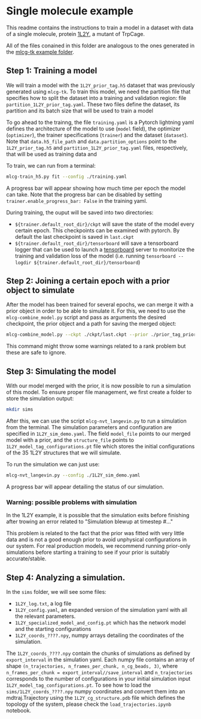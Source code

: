 # Single molecule example

This readme contains the instructions to train a model in a dataset with data of a single molecule, protein [1L2Y](https://www.rcsb.org/structure/1L2Y), a mutant of TrpCage.

All of the files conained in this folder are analogous to the ones generated in the [mlcg-tk example folder](https://github.com/ClementiGroup/mlcg-tk/tree/main/examples).

## Step 1: Training a model

We will train a model with the `1L2Y_prior_tag.h5` dataset that was previously generated using `mlcg-tk`. To train this model, we need the partition file that specifies how to split the dataset into a training and validation region: file `partition_1L2Y_prior_tag.yaml`. These two files define the dataset, its partition and its batch size that will be used to train a model

To go ahead to the trainng, the file `training.yaml` is a Pytorch lightning yaml defines the architecture of the model to use (`model` field), the optimizer (`optimizer`), the trainer specifications (`trainer`) and the dataset (`dataset`). Note that `data.h5_file_path` and `data.partition_options` point to the `1L2Y_prior_tag.h5` and `partition_1L2Y_prior_tag.yaml` files, respectively, that will be used as training data and 

To train, we can run from a terminal:

```bash
mlcg-train_h5.py fit --config ./training.yaml
```

A progress bar will appear showing how much time per epoch the model can take. Note that the progress bar can be disabled by setting `trainer.enable_progress_bar: False` in the training yaml.

During training, the ouput will be saved into two directories: 
- `${trainer.default_root_dir}/ckpt` will save the state of the model every certain epoch. This checkpoints can be examined with pytorch. By default the last checkpoint is saved in `last.ckpt`
- `${trainer.default_root_dir}/tensorboard` will save a tensorboard logger that can be used to launch a [tensorboard](https://www.tensorflow.org/tensorboard) server to monitorize the training and validation loss of the model (i.e. running `tensorboard --logdir ${trainer.default_root_dir}/tensorboard`)

## Step 2: Joining a certain epoch with a prior object to simulate

After the model has been trained for several epochs, we can merge it with a prior object in order to be able to simulate it.
For this, we need to use the `mlcg-combine_model.py` script and pass as arguments the desired checkpoint, the prior object and 
a path for saving the merged object:

```bash
mlcg-combine_model.py --ckpt ./ckpt/last.ckpt --prior ./prior_tag_prior_model.pt --out model_with_prior.pt
```

This command might throw some warnings related to a rank problem but these are safe to ignore. 

## Step 3: Simulating the model 

With our model merged with the prior, it is now possible to run a simulation of this model. To ensure proper file management, we first create a folder to store the simulation output:

```bash
mkdir sims
```

After this, we can use the script `mlcg-nvt_langevin.py` to run a simulation from the terminal. 
The simulation parameters and configuration are specified in `1L2Y_sim_demo.yaml`. The field `model_file` points to our merged model with a prior, and the `structure_file` points 
to `1L2Y_model_tag_configurations.pt` file which stores the initial configurations of the 35 
1L2Y structures that we will simulate.

To run the simulation we can just use:

```bash
mlcg-nvt_langevin.py --config ./1L2Y_sim_demo.yaml
```

A progress bar will appear detailing the status of our simulation.

### Warning: possible problems with simulation

In the 1L2Y example, it is possible that the simulation exits before finishing after trowing an error related to "Simulation blewup at timestep #..."

This problem is related to the fact that the prior was fitted with very little data and is not a good enough prior to avoid unphysical configurations in our system. For real production models, we recommend running prior-only simulations before starting a training to see if your prior is suitably accurate/stable. 

## Step 4: Analyzing a simulation. 

In the `sims` folder, we will see some files:
- `1L2Y_log.txt`, a log file 
- `1L2Y_config.yaml`, an expanded version of the simulation yaml with all the relevant parameters.
- `1L2Y_specialized_model_and_config.pt` which has the network model and the starting configurations
- `1L2Y_coords_????.npy`, numpy arrays detailing the coordinates of the simulation.

The `1L2Y_coords_????.npy` contain the chunks of simulations as defined by `export_interval` in the simulation yaml. Each numpy file contains an array
of shape `(n_trajectories, n_frames_per_chunk, n_cg_beads, 3)`, where `n_frames_per_chunk = export_interval//save_interval` and `n_trajectories` corresponds to the number of configurations in your initial simulation input `1L2Y_model_tag_configurations.pt`.
To see how to load the `sims/1L2Y_coords_????.npy` numpy coordinates and convert them into an mdtraj.Trajectory 
using the `1L2Y_cg_structure.pdb` file which defines the topology of the system, 
please check the `load_trajectories.ipynb` notebook. 